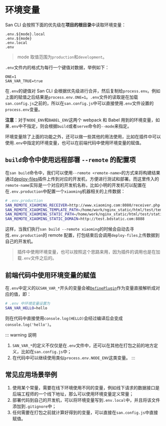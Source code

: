 

# 环境变量

San CLI 会按照下面的优先级在**项目的根目录**中读取环境变量：

```
.env.${mode}.local
.env.${mode}
.env.local
.env
```

> mode 取值范围为`production`和`development`。

`.env`文件内的格式为每行一个键值对数据，举例如下：

```
ONE=1
SAN_VAR_TRUE=true
```

在`.env`的键值对 San CLI 会根据优先级进行合并，然后复制给`process.env`。例如上面的赋值之后结果是`process.env.ONE=1`。`.env`文件的读取是在加载`san.config.js`之前的，所以在`san.config.js`中可以直接使用`.env`文件设置的`process.env`变量。

**注意**：对于`NODE_ENV`和`BABEL_ENV`这两个 webpack 和 Babel 用到的环境变量，如果`.env`中不指定，则会根据`build`或者`serve`命令的`--mode`来指定。

环境变量除了上面的功能之外，还可以做一些其他的用法使用，比如在插件中可以使用`.env`中指定的环境变量，也可以在前端代码中使用环境变量的赋值。

## `build`命令中使用远程部署 `--remote` 的配置项

在`san build`命令中，我们可以使用`--remote <remote-name>`的方式来将构建结果通过[deploy-files](https://github.com/jinzhan/deploy-files)插件上传到对应的开发机，方便进行测试和部署。而这里传入的`remote-name`实际是一个对应的开发机名称，比如小明的开发机可以配置在在`.env.production`中配置一个`xiaoming`机器相关的上传数据：

```bash
# .env.production
SAN_REMOTE_XIAOMING_RECEIVER=http://www.xiaoming.com:8080/receiver.php
SAN_REMOTE_XIAOMING_TEMPLATE_PATH=/home/work/nginx_static/html/test/template
SAN_REMOTE_XIAOMING_STATIC_PATH=/home/work/nginx_static/html/test/static
SAN_REMOTE_XIAOMING_STATIC_DOMAIN=http://test.bdstatic.com:8888
```

这样，当我们执行`san build --remote xiaoming`的时候会自动去寻找`.env.production`的 remote 配置，打包结束后会调用`deploy-files`上传数据到自己的开发机。

> 插件中使用环境变量，也可以按照这个思路来用，因为插件的调用也是在加载`.env`文件之后的。

## 前端代码中使用环境变量的赋值

在`.env`中定义的以`SAN_VAR_*`开头的变量会被[`DefinePlugin`](https://webpack.js.org/plugins/define-plugin/)作为变量直接解析成对应的值，即：

```bash
# .env 中环境变量设置为
SAN_VAR_HELLO=hello
```

则在代码中直接使用`console.log(HELLO)`会经过编译后会变成`console.log('hello')`。

::: warning 说明
1. `SAN_VAR_*`的定义不仅仅是在`.env`文件中，还可以在其他在打包之前的地方定义，比如在`san.config.js`中；
2. 在代码中可以继续使用类似`process.env.NODE_ENV`这类变量。
:::

## 常见应用场景举例

1. 使用某个常量，需要在线下环境使用不同的变量，例如线下请求的数据接口是后端工程师的一个线下地址，那么可以使用环境变量定义常量；
2. 部署代码到自己的开发机，可以将环境变量写到`.env.local`中，并且将该文件添加到`.gitignore`中；
3. 任何需要在打包之前就计算好得到的变量，可以直接在`san.config.js`中直接赋值。
